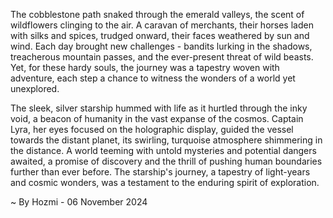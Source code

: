
The cobblestone path snaked through the emerald valleys, the scent of wildflowers clinging to the air. A caravan of merchants, their horses laden with silks and spices, trudged onward, their faces weathered by sun and wind. Each day brought new challenges - bandits lurking in the shadows, treacherous mountain passes, and the ever-present threat of wild beasts. Yet, for these hardy souls, the journey was a tapestry woven with adventure, each step a chance to witness the wonders of a world yet unexplored. 

The sleek, silver starship hummed with life as it hurtled through the inky void, a beacon of humanity in the vast expanse of the cosmos. Captain Lyra, her eyes focused on the holographic display, guided the vessel towards the distant planet, its swirling, turquoise atmosphere shimmering in the distance.  A world teeming with untold mysteries and potential dangers awaited, a promise of discovery and the thrill of pushing human boundaries further than ever before.  The starship's journey, a tapestry of light-years and cosmic wonders, was a testament to the enduring spirit of exploration. 

~ By Hozmi - 06 November 2024
